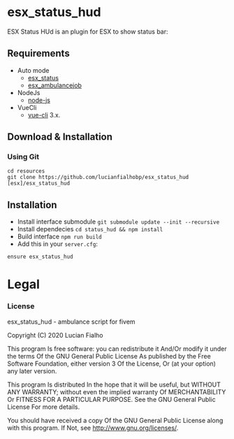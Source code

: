 # esx_status_hud

ESX  Status HUd  is an plugin for ESX to show status bar:

## Requirements

* Auto mode
    - [esx_status](https://github.com/esx-framework/esx_status)
    - [esx_ambulancejob](https://github.com/esx-framework/esx_ambulancejob)
* NodeJs
    - [node-js](https://nodejs.org/en/)
* VueCli
    - [vue-cli](https://cli.vuejs.org/) 3.x.

## Download & Installation

### Using Git
```
cd resources
git clone https://github.com/lucianfialhobp/esx_status_hud [esx]/esx_status_hud
```

## Installation
- Install interface submodule `git submodule update --init --recursive`
- Install dependecies `cd status_hud && npm install`
- Build interface `npm run build`
- Add this in your `server.cfg`:

```
ensure esx_status_hud
```

# Legal
### License
esx_status_hud - ambulance script for fivem

Copyright (C) 2020 Lucian Fialho

This program Is free software: you can redistribute it And/Or modify it under the terms Of the GNU General Public License As published by the Free Software Foundation, either version 3 Of the License, Or (at your option) any later version.

This program Is distributed In the hope that it will be useful, but WITHOUT ANY WARRANTY; without even the implied warranty Of MERCHANTABILITY Or FITNESS FOR A PARTICULAR PURPOSE. See the GNU General Public License For more details.

You should have received a copy Of the GNU General Public License along with this program. If Not, see http://www.gnu.org/licenses/.
